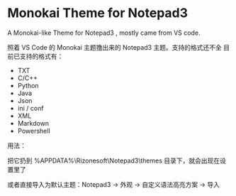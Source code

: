 # Monokai Theme for Notepad3 
A Monokai-like Theme for Notepad3 , mostly came from VS code.

照着 VS Code 的 Monokai 主题撸出来的 Notepad3 主题。支持的格式还不全
目前已支持的格式有：
- TXT
- C/C++
- Python
- Java
- Json
- ini / conf
- XML
- Markdown
- Powershell


用法：

把它扔到 %APPDATA%\Rizonesoft\Notepad3\themes 目录下，就会出现在设置里了

或者直接导入为默认主题：Notepad3 -> 外观 -> 自定义语法高亮方案 -> 导入 

